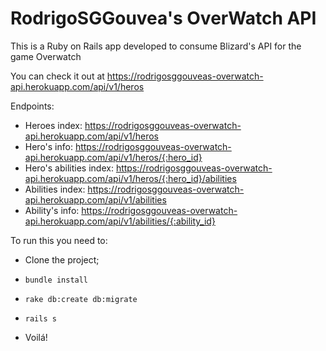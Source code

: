 # RodrigoSGGouvea's OverWatch API

This is a Ruby on Rails app developed to consume Blizard's API for the game Overwatch

You can check it out at https://rodrigosggouveas-overwatch-api.herokuapp.com/api/v1/heros

Endpoints:

* Heroes index: https://rodrigosggouveas-overwatch-api.herokuapp.com/api/v1/heros
* Hero's info: https://rodrigosggouveas-overwatch-api.herokuapp.com/api/v1/heros/{:hero_id}
* Hero's abilities index: https://rodrigosggouveas-overwatch-api.herokuapp.com/api/v1/heros/{:hero_id}/abilities
* Abilities index: https://rodrigosggouveas-overwatch-api.herokuapp.com/api/v1/abilities
* Ability's info: https://rodrigosggouveas-overwatch-api.herokuapp.com/api/v1/abilities/{:ability_id}

To run this you need to:

* Clone the project;

* `bundle install`

* `rake db:create db:migrate`

* `rails s`

* Voilá!
